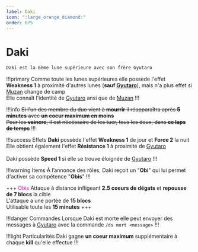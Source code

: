 ```yaml
---
label: Daki
icon: ":large_orange_diamond:"
order: 675
---
```


# Daki

```txt
Daki est la 6ème lune supérieure avec son frère Gyutaro
```

!!!primary
Comme toute les lunes supérieures elle possède l'effet **Weakness 1** à proximité d'autres lunes (**sauf [Gyutaro](./gyutaro)**), mais n'a plus effet si [Muzan](./muzan) change de camp <br>
Elle connaît l'identité de [Gyutaro](./gyutaro) ansi que de [Muzan](./muzan)
!!!


!!!info 
~~Si l'un des membre du duo vient à **mourrir** il réapparaîtra après **5 minutes** avec **un coeur maximum en moins** <br>
Pour les **vaincre**, il est nécéssaire de les tuer, tous les deux, dans **ce laps de temps**~~
!!!


!!!success Effets
**Daki** possède l'effet **Weakness 1** de jour et **Force 2** la nuit <br>
Elle obtient également l'effet **Résistance 1** à proximité de [Gyutaro](./gyutaro) <br>
<br>
Daki possède **Speed 1** si elle se trouve éloignée de [Gyutaro](./gyutaro)
!!!


!!!warning Items
À l’annonce des rôles, Daki reçoit un "**Obi**" qui lui permet d'activer sa compétence "**Obis**"
!!!


+++ <d style="color:fuchsia;">Obis</d>
Attaque à distance infligeant **2.5 coeurs de dégats** et **repousse de 7 blocs** la cible <br>
L'attaque a une portée de **15 blocs** <br>
Utilisable toute les **15 minutes**
+++


!!!danger Commandes
Lorsque Daki est morte elle peut envoyer des messages à [Gyutaro](./gyutaro) avec la commande ```/ds mort <message>```
!!!


!!!light Particularités
Daki gagne **un coeur maximum** supplémentaire à chaque **kill** qu'elle effectue 
!!!














